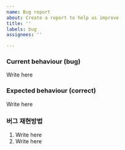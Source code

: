 ```yaml
---
name: Bug report
about: Create a report to help us improve
title: ''
labels: bug
assignees: ''

---
```


### Current behaviour (bug)
Write here

### Expected behaviour (correct)
Write here

### 버그 재현방법
1. Write here
2. Write here
